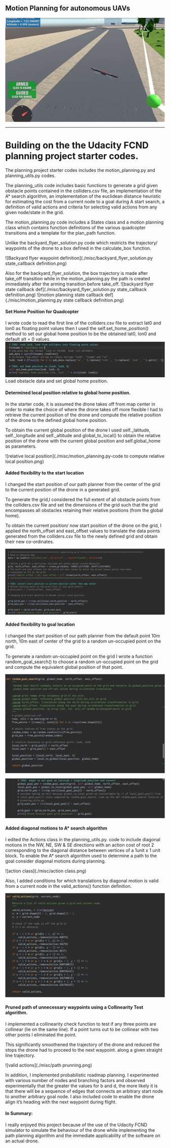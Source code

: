 ## Motion Planning for autonomous UAVs

![Our Quadcopter navigating autonomously through a simulation of the City Of  San Fransisco](./misc/autonomous-flight.png)


---
# Building on the the Udacity FCND planning project starter codes.

The planning project starter codes includes the motion_planning.py and planning_utils.py codes. 

The planning_utils code includes basic functions to generate a grid given obstacle points contained in the colliders.csv file, an implementation of the A* search algorithm, an implementation of the euclidean distance heuristic for estimating the cost from a current node to a goal during A start search, a definition of valid actions and criteria for selecting valid actions from any given node/state in the grid.

The motion_planning.py code includes a States class and a motion planning class which contains function definitions of the various quadcopter transitions and a template for the plan_path function.

Unlike the backyard_flyer_solution.py code which restricts the trajectory/ waypoints of the drone to a box defined in the calculate_box function.

![Backyard flyer waypoint definition](./misc/backyard_flyer_solution.py state_callback definition.png)

Also for the backyard_flyer_solution, the box trajectory is made after take_off transition while in the motion_planning.py the path is created immediately after the arming transition before take_off.
![backyard flyer state callback def](./misc/backyard_flyer_solution.py state_callback definition.png)
![motion planning state callback def](./misc/motion_planning.py  state callback definition.png)

#### Set Home Position for Quadcopter

I wrote code to read the first line of the colliders.csv file to extract lat0 and lon0 as floating point values then I used the self.set_home_position() method to set our global home position to be the obtained lat0, lon0 and default alt = 0 values.
![Loading obstacle data](./misc/load-obstacles-data.png)Load obstacle data and set global home position.



#### Determined local position relative to global home position.

In the starter code, it is  assumed the drone takes off from map center in order to make the choice of where the drone takes off more flexible I had to retrieve the current position of the drone and compute the relative position of the drone to the defined global home position.

To obtain the current global position of the drone I used self._latitude, self._longitude and self._altitude and  global_to_local() to obtain the relative position of the drone  with the current global position and  self.global_home as parameters.


![relative local position](./misc/motion_planning.py-code to compute relative local position.png)

#### Added flexibility to the start location

I changed the start position of our path planner from the center of the grid to the current position of the drone in a generated grid.

To generate the grid,I considered the full extent of all obstacle points from the colliders.csv file and set the dimensions of the grid such that the grid encompasses all obstacles retaining their relative positions (from the global home).

To obtain the current position/ now start position of the drone on the grid, I applied the north_offset and east_offset values to translate the data points generated from the colliders.csv file to the newly defined grid and obtain their new co-ordinates.

![Global-Start Position](./misc/start_position.png)

#### Added flexibility to goal location

I changed the start position of our path planner from the default point 10m north, 10m east of  center of the grid to a random un-occupied point on the grid.

To generate a random un-occupied point on the grid I wrote a function random_goal_search()
to choose a random un-occupied point on the grid and compute the equivalent global position of that point.

![random goal search](./misc/random-goal-search.png)

![Global-Start Position](./misc/goal_position.png)


#### Added diagonal motions to  A* search algorithm

I edited the Actions class in the planning_utils.py. code to include diagonal motions in the NW, NE, SW & SE directions with an action cost of root 2 corresponding to the diagonal distance between vertices of a 1unit  x 1 unit block. To enable the A* search algorithm used to determine a path to the goal consider diagonal motions during planning.

![action class](./misc/action class.png)

Also, I added conditions for which translations by diagonal motion is valid from a current node in the valid_actions() function definition.

![valid actions](./misc/valid-actions.png)

#### Pruned path of unnecessary waypoints using a Collinearity Test algorithm.

I implemented a collinearity check function to test if any three points are collinear (lie on the same line). If a point turns out to be collinear with two other points I eliminated the point. 

This significantly smoothened the trajectory of the drone and reduced the stops the drone had to proceed to the next waypoint. along a given straight line trajectory.

![valid actions](./misc/path prunning.png)

In addition, I implemented probabilistic roadmap planning. I experimented with various number of nodes and branching factors and observed experimentally that the greater the values for b and d, the more likely it is that there will be a sequence of edges that connects an arbitrary start node to another arbitrary goal node. I also included code to enable the drone align it’s heading with the next waypoint during flight.



#### In Summary: 

I really enjoyed this project because of the use of the Udacity FCND simulator to simulate the behaviour of the drone while implementing the path planning algorithm and the immediate applicability of the software on an actual drone.
